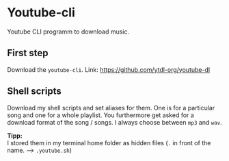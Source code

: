 # Youtube-cli
Youtube CLI programm to download music.

## First step

Download the `youtube-cli`. Link: https://github.com/ytdl-org/youtube-dl

## Shell scripts

Download my shell scripts and set aliases for them. One is for a particular song and one for a whole playlist. You furthermore get asked for a download format of the song / songs. I always choose between `mp3` and `wav`.

**Tipp:**  
I stored them in my terminal home folder as hidden files (`.` in front of the name. --> `.youtube.sh`)
